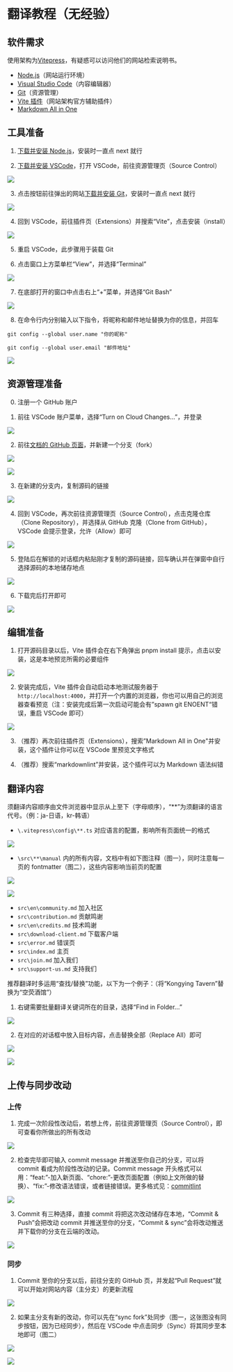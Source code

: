 # 翻译教程（无经验）

## 软件需求

使用架构为[Vitepress](https://vitepress.dev/)，有疑惑可以访问他们的网站检索说明书。

- [Node.js](https://nodejs.org/en/download)（网站运行环境）
- [Visual Studio Code](https://code.visualstudio.com/)（内容编辑器）
- [Git](https://marketplace.visualstudio.com/items?itemName=antfu.vite)（资源管理）
- [Vite 插件](https://marketplace.visualstudio.com/items?itemName=antfu.vite)（网站架构官方辅助插件）
- [Markdown All in One](https://marketplace.visualstudio.com/items?itemName=yzhang.markdown-all-in-one)

## 工具准备

1. [下载并安装 Node.js](https://nodejs.org/en/download)，安装时一直点 next 就行

2. [下载并安装 VSCode](https://code.visualstudio.com/)，打开 VSCode，前往资源管理页（Source Control）

![](/src/public/imgs/i18n-guide/2.png)

3. 点击按钮前往弹出的网站[下载并安装 Git](https://git-scm.com/download/win)，安装时一直点 next 就行

![](/src/public/imgs/i18n-guide/3.png)

4. 回到 VSCode，前往插件页（Extensions）并搜索“Vite”，点击安装（install）

![](/src/public/imgs/i18n-guide/4.png)

5. 重启 VSCode，此步骤用于装载 Git

6. 点击窗口上方菜单栏“View”，并选择“Terminal”

![](/src/public/imgs/i18n-guide/25.png)

7. 在底部打开的窗口中点击右上“+”菜单，并选择“Git Bash”

![](/src/public/imgs/i18n-guide/26.png)

8. 在命令行内分别输入以下指令，将昵称和邮件地址替换为你的信息，并回车

```
git config --global user.name "你的昵称"

git config --global user.email "邮件地址"
```

![](/src/public/imgs/i18n-guide/27.png)

## 资源管理准备

0. 注册一个 GitHub 账户

1. 前往 VSCode 账户菜单，选择“Turn on Cloud Changes...”，并登录

![](/src/public/imgs/i18n-guide/6.png)

2. 前往[文档的 GitHub 页面](https://github.com/kongying-tavern/docs)，并新建一个分支（fork）

![](/src/public/imgs/i18n-guide/1.png)

![](/src/public/imgs/i18n-guide/5.png)

3. 在新建的分支内，复制源码的链接

![](/src/public/imgs/i18n-guide/7.png)

4. 回到 VSCode，再次前往资源管理页（Source Control），点击克隆仓库（Clone Repository），并选择从 GitHub 克隆（Clone from GitHub），VSCode 会提示登录，允许（Allow）即可

![](/src/public/imgs/i18n-guide/8.png)

5. 登陆后在解锁的对话框内粘贴刚才复制的源码链接，回车确认并在弹窗中自行选择源码的本地储存地点

![](/src/public/imgs/i18n-guide/9.png)

6. 下载完后打开即可

![](/src/public/imgs/i18n-guide/10.png)

## 编辑准备

1. 打开源码目录以后，Vite 插件会在右下角弹出 pnpm install 提示，点击以安装，这是本地预览所需的必要组件

![](/src/public/imgs/i18n-guide/11.png)

2. 安装完成后，Vite 插件会自动启动本地测试服务器于`http://localhost:4000`，并打开一个内置的浏览器，你也可以用自己的浏览器查看预览（注：安装完成后第一次启动可能会有”spawn git ENOENT“错误，重启 VSCode 即可）

![](/src/public/imgs/i18n-guide/12.png)

3. （推荐）再次前往插件页（Extensions），搜索”Markdown All in One"并安装，这个插件让你可以在 VSCode 里预览文字格式

4. （推荐）搜索“markdownlint”并安装，这个插件可以为 Markdown 语法纠错

## 翻译内容

须翻译内容顺序由文件浏览器中显示从上至下（字母顺序），“\*\*”为须翻译的语言代号。（例：ja-日语，kr-韩语）

- `\.vitepress\config\**.ts` 对应语言的配置，影响所有页面统一的格式

![](/src/public/imgs/i18n-guide/13.png)

- `\src\**\manual` 内的所有内容，文档中有如下图注释（图一），同时注意每一页的 fontmatter（图二），这些内容影响当前页的配置

![](/src/public/imgs/i18n-guide/14.png)

![](/src/public/imgs/i18n-guide/15.png)

- `src\en\community.md` 加入社区
- `src\contribution.md` 贡献鸣谢
- `src\en\credits.md` 技术鸣谢
- `src\download-client.md` 下载客户端
- `src\error.md` 错误页
- `src\index.md` 主页
- `src\join.md` 加入我们
- `src\support-us.md` 支持我们

推荐翻译时多运用“查找/替换”功能，以下为一个例子：（将“Kongying Tavern”替换为“空荧酒馆”）

1. 右键需要批量翻译关键词所在的目录，选择“Find in Folder...”

![](/src/public/imgs/i18n-guide/16.png)

2. 在对应的对话框中放入目标内容，点击替换全部（Replace All）即可

![](/src/public/imgs/i18n-guide/17.png)

![](/src/public/imgs/i18n-guide/18.png)

## 上传与同步改动

### 上传

1. 完成一次阶段性改动后，若想上传，前往资源管理页（Source Control），即可查看你所做出的所有改动

![](/src/public/imgs/i18n-guide/19.png)

2. 检查完毕即可输入 commit message 并推送至你自己的分支，可以将 commit 看成为阶段性改动的记录。Commit message 开头格式可以用：“feat:”-加入新页面、“chore:”-更改页面配置（例如上文所做的替换）、“fix:”-修改语法错误，或者链接错误。更多格式见：[commitlint](https://github.com/conventional-changelog/commitlint)

![](/src/public/imgs/i18n-guide/20.png)

3. Commit 有三种选择，直接 commit 将把这次改动储存在本地，“Commit & Push”会把改动 commit 并推送至你的分支，“Commit & sync”会将改动推送并下载你的分支在云端的改动。

![](/src/public/imgs/i18n-guide/21.png)

### 同步

1. Commit 至你的分支以后，前往分支的 GitHub 页，并发起“Pull Request”就可以开始对网站内容（主分支）的更新流程

![](/src/public/imgs/i18n-guide/22.png)

2. 如果主分支有新的改动，你可以先在“sync fork”处同步（图一，这张图没有同步按钮，因为已经同步），然后在 VSCode 中点击同步（Sync）将其同步至本地即可（图二）

![](/src/public/imgs/i18n-guide/24.png)

![](/src/public/imgs/i18n-guide/23.png)

